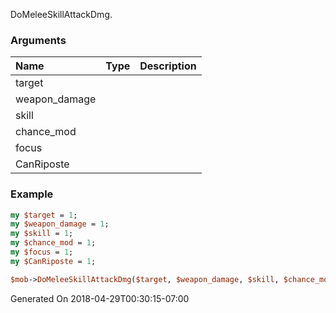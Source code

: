 DoMeleeSkillAttackDmg.
### Arguments
**Name**|**Type**|**Description**
:---|:---|:---
target||
weapon_damage||
skill||
chance_mod||
focus||
CanRiposte||

### Example

```perl
my $target = 1;
my $weapon_damage = 1;
my $skill = 1;
my $chance_mod = 1;
my $focus = 1;
my $CanRiposte = 1;

$mob->DoMeleeSkillAttackDmg($target, $weapon_damage, $skill, $chance_mod, $focus, $CanRiposte); # Returns void
```


Generated On 2018-04-29T00:30:15-07:00